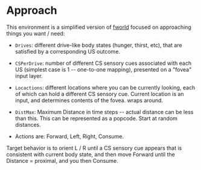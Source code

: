 # Approach

This environment is a simplified version of [fworld](https://github.com/emer/envs/tree/master/fworld) focused on approaching things you want / need:

* `Drives`: different drive-like body states (hunger, thirst, etc), that are satisfied by a corresponding US outcome.

* `CSPerDrive`: number of different CS sensory cues associated with each US (simplest case is 1 -- one-to-one mapping), presented on a "fovea" input layer.

* `Locactions`: different locations where you can be currently looking, each of which can hold a different CS sensory cue.  Current location is an input, and determines contents of the fovea.  wraps around.

* `DistMax`: Maximum Distance in time steps -- actual distance can be less than this.  This can be represented as a popcode.  Start at random distances.

* Actions are: Forward, Left, Right, Consume.

Target behavior is to orient L / R until a CS sensory cue appears that is consistent with current body state, and then move Forward until the Distance = proximal, and you then Consume.



